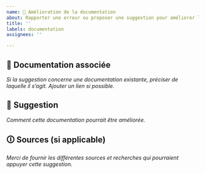 ```yaml
---
name: 📔 Amélioration de la documentation
about: Rapporter une erreur ou proposer une suggestion pour améliorer la documentation de Django-DSFR.
title: ''
labels: documentation
assignees: ''

---
```


##  📔 Documentation associée
_Si la suggestion concerne une documentation existante, préciser de laquelle il s’agit. Ajouter un lien si possible._

##  🔮 Suggestion
_Comment cette documentation pourrait être améliorée._

## 🛈 Sources (si applicable)
_Merci de fournir les différentes sources et recherches qui pourraient appuyer cette suggestion._
